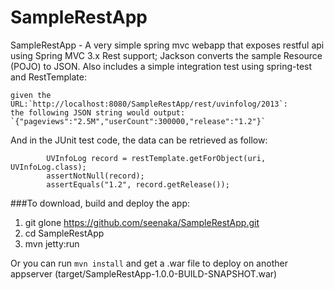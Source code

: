 SampleRestApp
=============

SampleRestApp - A very simple spring mvc webapp that exposes restful api using Spring MVC 3.x Rest support; Jackson converts the sample Resource (POJO) to JSON. 
Also includes a simple integration test using spring-test and RestTemplate:

	given the URL:`http://localhost:8080/SampleRestApp/rest/uvinfolog/2013`:
	the following JSON string would output: `{"pageviews":"2.5M","userCount":300000,"release":"1.2"}`
	
And in the JUnit test code, the data can be retrieved as follow:
```
		UVInfoLog record = restTemplate.getForObject(uri, UVInfoLog.class);
		assertNotNull(record);
		assertEquals("1.2", record.getRelease());
```
	
###To download, build and deploy the app:

1. git glone https://github.com/seenaka/SampleRestApp.git
2. cd SampleRestApp
3. mvn jetty:run

Or you can run `mvn install` and get a .war file to deploy on another appserver (target/SampleRestApp-1.0.0-BUILD-SNAPSHOT.war)





